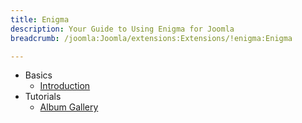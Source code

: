 ```yaml
---
title: Enigma
description: Your Guide to Using Enigma for Joomla
breadcrumb: /joomla:Joomla/extensions:Extensions/!enigma:Enigma

---
```


* Basics
    * [Introduction]()
* Tutorials
    * [Album Gallery]()
